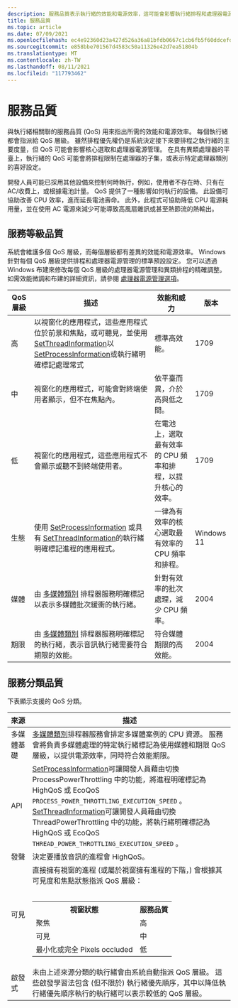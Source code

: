 ```yaml
---
description: 服務品質表示執行緒的效能和電源效率，這可能會影響執行緒排程和處理器電源管理。
title: 服務品質
ms.topic: article
ms.date: 07/09/2021
ms.openlocfilehash: ec4e92360d23a427d526a36a81bfdb0667c1cb6fb5f60ddcefd578c4918ba5d2
ms.sourcegitcommit: e858bbe701567d4583c50a11326e42d7ea51804b
ms.translationtype: MT
ms.contentlocale: zh-TW
ms.lasthandoff: 08/11/2021
ms.locfileid: "117793462"
---
```

# <a name="quality-of-service"></a>服務品質

與執行緒相關聯的服務品質 (QoS) 用來指出所需的效能和電源效率。 每個執行緒都會指派給 QoS 層級。 雖然排程優先權仍是系統決定接下來要排程之執行緒的主要度量，但 QoS 可能會影響核心選取和處理器電源管理。 在具有異類處理器的平臺上，執行緒的 QoS 可能會將排程限制在處理器的子集，或表示特定處理器類別的喜好設定。

開發人員可能已採用其他設備來控制何時執行，例如，使用者不存在時、只有在 AC/收費上，或根據電池計量。 QoS 提供了一種影響如何執行的設備。 此設備可協助改善 CPU 效率，進而延長電池壽命。 此外，此程式可協助降低 CPU 電源耗用量，並在使用 AC 電源來減少可能導致高風扇雜訊或甚至熱節流的熱輸出。

## <a name="quality-of-service-levels"></a>服務等級品質

系統會維護多個 QoS 層級，而每個層級都有差異的效能和電源效率。 Windows 針對每個 QoS 層級提供排程和處理器電源管理的標準預設設定。 您可以透過 Windows 布建來修改每個 QoS 層級的處理器電源管理和異類排程的精確調整。 如需效能微調和布建的詳細資訊，請參閱 [處理器電源管理選項](/windows-hardware/customize/power-settings/configure-processor-power-management-options)。

| QoS 層級 | 描述|效能和威力 | 版本 |
| --- | --- | --- | --- |
| 高 | 以視窗化的應用程式，這些應用程式位於前景和焦點，或可聽見，並使用[SetThreadInformation](/windows/win32/api/processthreadsapi/nf-processthreadsapi-setthreadinformation)以[SetProcessInformation](/windows/desktop/api/processthreadsapi/nf-processthreadsapi-setprocessinformation)或執行緒明確標記處理常式 | 標準高效能。 |1709 |
| 中 | 視窗化的應用程式，可能會對終端使用者顯示，但不在焦點內。 | 依平臺而異，介於高與低之間。 | 1709 |
| 低 | 視窗化的應用程式，這些應用程式不會顯示或聽不到終端使用者。 | 在電池上，選取最有效率的 CPU 頻率和排程，以提升核心的效率。 | 1709 |
| 生態 | 使用 [SetProcessInformation](/windows/desktop/api/processthreadsapi/nf-processthreadsapi-setprocessinformation) 或具有 [SetThreadInformation](/windows/win32/api/processthreadsapi/nf-processthreadsapi-setthreadinformation)的執行緒明確標記進程的應用程式。 | 一律為有效率的核心選取最有效率的 CPU 頻率和排程。 | Windows 11 |
| 媒體 | 由 [多媒體類別](/windows/desktop/procthread/multimedia-class-scheduler-service) 排程器服務明確標記以表示多媒體批次緩衝的執行緒。 | 針對有效率的批次處理，減少 CPU 頻率。 | 2004 |
| 期限 | 由 [多媒體類別](/windows/desktop/procthread/multimedia-class-scheduler-service) 排程器服務明確標記的執行緒，表示音訊執行緒需要符合期限的效能。 | 符合媒體期限的高效能。 | 2004 |

## <a name="quality-of-service-classification"></a>服務分類品質

下表顯示支援的 QoS 分類。

| 來源 | 描述 |
| --- | --- |
| 多媒體基礎 | [多媒體類別](/windows/desktop/procthread/multimedia-class-scheduler-service)排程器服務會排定多媒體案例的 CPU 資源。 服務會將負責多媒體處理的特定執行緒標記為使用媒體和期限 QoS 層級，以提供電源效率，同時符合效能期限。  |
| API | [SetProcessInformation](/windows/desktop/api/processthreadsapi/nf-processthreadsapi-setprocessinformation)可讓開發人員藉由切換 ProcessPowerThrottling 中的功能，將進程明確標記為 HighQoS 或 EcoQoS `PROCESS_POWER_THROTTLING_EXECUTION_SPEED` 。 </br>[SetThreadInformation](/windows/desktop/api/processthreadsapi/nf-processthreadsapi-setprocessinformation)可讓開發人員藉由切換 ThreadPowerThrottling 中的功能，將執行緒明確標記為 HighQoS 或 EcoQoS `THREAD_POWER_THROTTLING_EXECUTION_SPEED` 。   |
| 發聲 | 決定要播放音訊的進程會 HighQoS。 |
| 可見 | 直接擁有視窗的進程 (或屬於視窗擁有進程的下階，) 會根據其可見度和焦點狀態指派 QoS 層級：</br></br><table><tr><th>視窗狀態</th><th>服務品質</th></tr><tr><td>聚焦</td><td>高</td></tr><tr><td>可見</td><td>中</td></tr><tr><td>最小化或完全 Pixels occluded</td><td>低</td></tr></table> |
| 啟發式 | 未由上述來源分類的執行緒會由系統自動指派 QoS 層級。 這些啟發學習法包含 (但不限於) 執行緒優先順序，其中以降低執行緒優先順序執行的執行緒可以表示較低的 QoS 層級。 |
